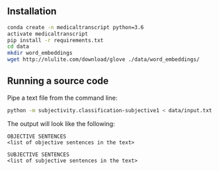 Installation
------------

```bash
conda create -n medicaltranscript python=3.6
activate medicaltranscript
pip install -r requirements.txt
cd data
mkdir word_embeddings
wget http://nlulite.com/download/glove ./data/word_embeddings/
```

Running a source code
------------------------

Pipe a text file from the command line: 
```bash
python -m subjectivity.classification-subjective1 < data/input.txt
```

The output will look like the following:
```text
OBJECTIVE SENTENCES
<list of objective sentences in the text>

SUBJECTIVE SENTENCES
<list of subjective sentences in the text>
```

